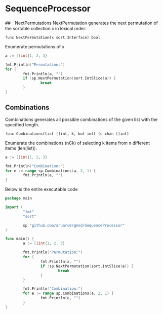 # SequenceProcessor
##　NextPermutations
NextPermutation generates the next permutation of the sortable collection x in lexical order.

`func NextPermutation(x sort.Interface) bool`

Enumerate permutations of x.

```Go
a := []int{1, 2, 3}

fmt.Println("Permutation:")
for {
        fmt.Println(a, "")
        if !sp.NextPermutation(sort.IntSlice(a)) {
                break
        }
}
```


## Combinations
Combinations generates all possible combinations of the given list with the specified length.

`func Combinations(list []int, k, buf int) (c chan []int)`

Enumerate the combinations (nCk) of selecting k items from n different items (len(list)).

```Go
a := []int{1, 2, 3}

fmt.Println("Combination:")
for e := range sp.Combinations(a, 2, 1) {
        fmt.Println(e, "")
}
```


Below is the entire executable code
```go 
package main

import (
        "fmt"
        "sort"

        sp "github.com/aruaru0/gmod/SequenceProcessor"
)

func main() {
        a := []int{1, 2, 3}

        fmt.Println("Permutation:")
        for {
                fmt.Println(a, "")
                if !sp.NextPermutation(sort.IntSlice(a)) {
                        break
                }
        }

        fmt.Println("Combination:")
        for e := range sp.Combinations(a, 2, 1) {
                fmt.Println(e, "")
        }
}
```